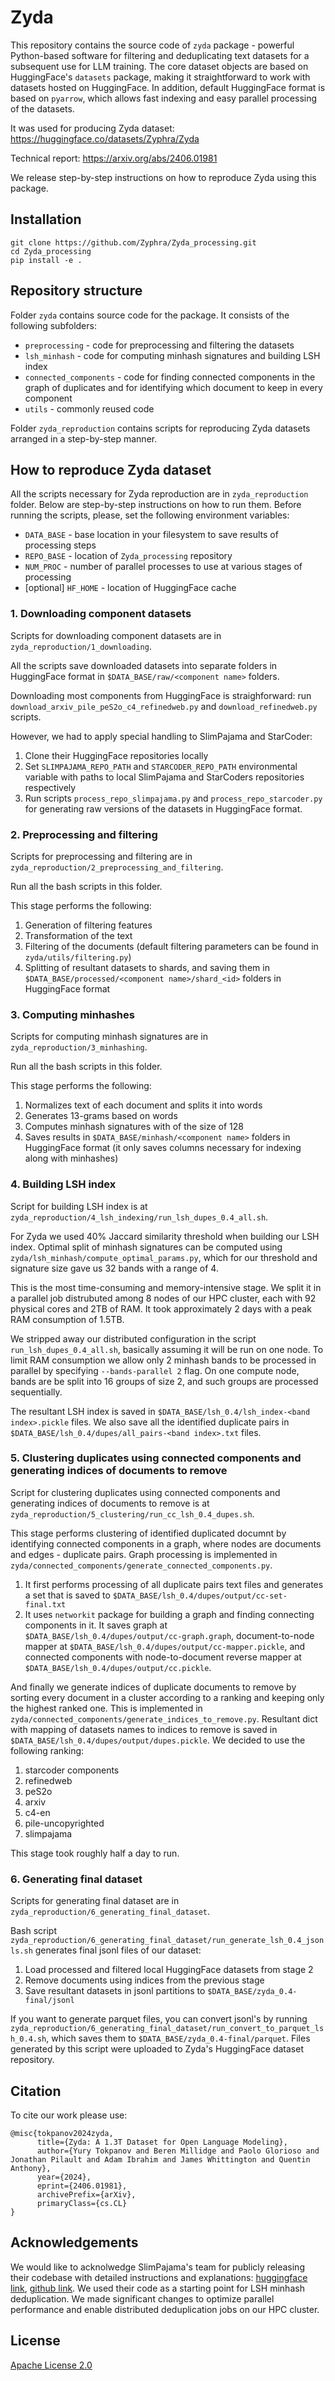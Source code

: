 # Zyda
This repository contains the source code of `zyda` package - powerful Python-based software for filtering and deduplicating text datasets for a subsequent use for LLM training. The core dataset objects are based on HuggingFace's `datasets` package, making it straightforward to work with datasets hosted on HuggingFace. In addition, default HuggingFace format is based on `pyarrow`, which allows fast indexing and easy parallel processing of the datasets.

It was used for producing Zyda dataset: https://huggingface.co/datasets/Zyphra/Zyda

Technical report: https://arxiv.org/abs/2406.01981

We release step-by-step instructions on how to reproduce Zyda using this package.


## Installation
```
git clone https://github.com/Zyphra/Zyda_processing.git
cd Zyda_processing
pip install -e .
```

## Repository structure
Folder `zyda` contains source code for the package. It consists of the following subfolders:
- `preprocessing` - code for preprocessing and filtering the datasets
- `lsh_minhash` - code for computing minhash signatures and building LSH index
- `connected_components` - code for finding connected components in the graph of duplicates and for identifying which document to keep in every component
- `utils` - commonly reused code

Folder `zyda_reproduction` contains scripts for reproducing Zyda datasets arranged in a step-by-step manner.

## How to reproduce Zyda dataset
All the scripts necessary for Zyda reproduction are in `zyda_reproduction` folder. Below are step-by-step instructions on how to run them.
Before running the scripts, please, set the following environment variables:
- `DATA_BASE` - base location in your filesystem to save results of processing steps
- `REPO_BASE` - location of `Zyda_processing` repository
- `NUM_PROC` - number of parallel processes to use at various stages of processing 
- [optional] `HF_HOME` - location of HuggingFace cache

### 1. Downloading component datasets
Scripts for downloading component datasets are in `zyda_reproduction/1_downloading`.

All the scripts save downloaded datasets into separate folders in HuggingFace format in `$DATA_BASE/raw/<component name>` folders.

Downloading most components from HuggingFace is straighforward: run `download_arxiv_pile_peS2o_c4_refinedweb.py` and `download_refinedweb.py` scripts.

However, we had to apply special handling to SlimPajama and StarCoder:
1. Clone their HuggingFace repositories locally
2. Set `SLIMPAJAMA_REPO_PATH` and `STARCODER_REPO_PATH` environmental variable with paths to local SlimPajama and StarCoders repositories respectively
3. Run scripts `process_repo_slimpajama.py` and `process_repo_starcoder.py` for generating raw versions of the datasets in HuggingFace format.

### 2. Preprocessing and filtering
Scripts for preprocessing and filtering are in `zyda_reproduction/2_preprocessing_and_filtering`.

Run all the bash scripts in this folder.

This stage performs the following:
1. Generation of filtering features
2. Transformation of the text
3. Filtering of the documents (default filtering parameters can be found in `zyda/utils/filtering.py`)
4. Splitting of resultant datasets to shards, and saving them in `$DATA_BASE/processed/<component name>/shard_<id>` folders in HuggingFace format

### 3. Computing minhashes
Scripts for computing minhash signatures are in `zyda_reproduction/3_minhashing`.

Run all the bash scripts in this folder.

This stage performs the following:
1. Normalizes text of each document and splits it into words
2. Generates 13-grams based on words
3. Computes minhash signatures with of the size of 128
4. Saves results in `$DATA_BASE/minhash/<component name>` folders in HuggingFace format (it only saves columns necessary for indexing along with minhashes)

### 4. Building LSH index
Script for building LSH index is at `zyda_reproduction/4_lsh_indexing/run_lsh_dupes_0.4_all.sh`.

For Zyda we used 40% Jaccard similarity threshold when building our LSH index. Optimal split of minhash signatures can be computed using `zyda/lsh_minhash/compute_optimal_params.py`, which for our threshold and signature size gave us 32 bands with a range of 4.

This is the most time-consuming and memory-intensive stage. We split it in a parallel job distrubuted among 8 nodes of our HPC cluster, each with 92 physical cores and 2TB of RAM. It took approximately 2 days with a peak RAM consumption of 1.5TB.

We stripped away our distributed configuration in the script `run_lsh_dupes_0.4_all.sh`, basically assuming it will be run on one node. To limit RAM consumption we allow only 2 minhash bands to be processed in parallel by specifying `--bands-parallel 2` flag. On one compute node, bands are be split into 16 groups of size 2, and such groups are processed sequentially.

The resultant LSH index is saved in `$DATA_BASE/lsh_0.4/lsh_index-<band index>.pickle` files. We also save all the identified duplicate pairs in `$DATA_BASE/lsh_0.4/dupes/all_pairs-<band index>.txt` files.

### 5. Clustering duplicates using connected components and generating indices of documents to remove
Script for clustering duplicates using connected components and generating indices of documents to remove is at `zyda_reproduction/5_clustering/run_cc_lsh_0.4_dupes.sh`.

This stage performs clustering of identified duplicated documnt by identifying connected components in a graph, where nodes are documents and edges - duplicate pairs. Graph processing is implemented in `zyda/connected_components/generate_connected_components.py`.
1. It first performs processing of all duplicate pairs text files and generates a set that is saved to `$DATA_BASE/lsh_0.4/dupes/output/cc-set-final.txt`
2. It uses `networkit` package for building a graph and finding connecting components in it. It saves graph at `$DATA_BASE/lsh_0.4/dupes/output/cc-graph.graph`, document-to-node mapper at `$DATA_BASE/lsh_0.4/dupes/output/cc-mapper.pickle`, and connected components with node-to-document reverse mapper at `$DATA_BASE/lsh_0.4/dupes/output/cc.pickle`.

And finally we generate indices of duplicate documents to remove by sorting every document in a cluster according to a ranking and keeping only the highest ranked one. This is implemented in `zyda/connected_components/generate_indices_to_remove.py`. Resultant dict with mapping of datasets names to indices to remove is saved in `$DATA_BASE/lsh_0.4/dupes/output/dupes.pickle`. We decided to use the following ranking:
1. starcoder components
2. refinedweb
3. peS2o
4. arxiv
5. c4-en
6. pile-uncopyrighted
7. slimpajama

This stage took roughly half a day to run. 


### 6. Generating final dataset
Scripts for generating final dataset are in `zyda_reproduction/6_generating_final_dataset`.

Bash script `zyda_reproduction/6_generating_final_dataset/run_generate_lsh_0.4_jsonls.sh` generates final jsonl files of our dataset:
1. Load processed and filtered local HuggingFace datasets from stage 2
2. Remove documents using indices from the previous stage
3. Save resultant datasets in jsonl partitions to `$DATA_BASE/zyda_0.4-final/jsonl`

If you want to generate parquet files, you can convert jsonl's by running `zyda_reproduction/6_generating_final_dataset/run_convert_to_parquet_lsh_0.4.sh`, which saves them to `$DATA_BASE/zyda_0.4-final/parquet`. Files generated by this script were uploaded to Zyda's HuggingFace dataset repository.

## Citation 
To cite our work please use:

```
@misc{tokpanov2024zyda,
      title={Zyda: A 1.3T Dataset for Open Language Modeling}, 
      author={Yury Tokpanov and Beren Millidge and Paolo Glorioso and Jonathan Pilault and Adam Ibrahim and James Whittington and Quentin Anthony},
      year={2024},
      eprint={2406.01981},
      archivePrefix={arXiv},
      primaryClass={cs.CL}
}
```

## Acknowledgements
We would like to acknolwedge SlimPajama's team for publicly releasing their codebase with detailed instructions and explanations: [huggingface link](https://huggingface.co/datasets/cerebras/SlimPajama-627B), [github link](https://github.com/Cerebras/modelzoo/tree/Release_2.2.1/src/cerebras/modelzoo/data_preparation/nlp/slimpajama). We used their code as a starting point for LSH minhash deduplication. We made significant changes to optimize parallel performance and enable distributed deduplication jobs on our HPC cluster.


## License
[Apache License 2.0](./LICENSE)
